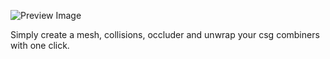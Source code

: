 ![Preview Image](https://github.com/user-attachments/assets/9c61a7c9-12cf-4e91-ab19-f765ff2c68bf)

Simply create a mesh, collisions, occluder and unwrap your csg combiners with one click.
